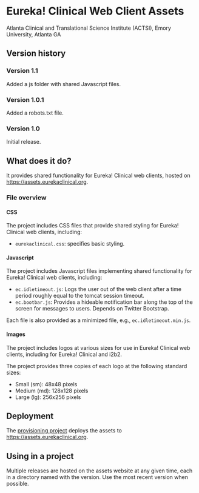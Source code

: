 # Eureka! Clinical Web Client Assets
Atlanta Clinical and Translational Science Institute (ACTSI), Emory University, Atlanta GA

## Version history
### Version 1.1
Added a js folder with shared Javascript files.

### Version 1.0.1
Added a robots.txt file.

### Version 1.0
Initial release.

## What does it do?
It provides shared functionality for Eureka! Clinical web clients, hosted on https://assets.eurekaclinical.org.

### File overview

#### CSS
The project includes CSS files that provide shared styling for Eureka! Clinical web clients, including:
* `eurekaclinical.css`: specifies basic styling.

#### Javascript
The project includes Javascript files implementing shared functionality for Eureka! Clinical web clients, including:
* `ec.idletimeout.js`: Logs the user out of the web client after a time period roughly equal to the tomcat session timeout.
* `ec.bootbar.js`: Provides a hideable notification bar along the top of the screen for messages to users. Depends on Twitter Bootstrap.

Each file is also provided as a minimized file, e.g., `ec.idletimeout.min.js`.

#### Images
The project includes logos at various sizes for use in Eureka! Clinical web clients, including for Eureka! Clinical and i2b2.

The project provides three copies of each logo at the following standard sizes:
* Small (sm): 48x48 pixels
* Medium (md): 128x128 pixels
* Large (lg): 256x256 pixels

## Deployment
The [provisioning project](https://github.com/arpost/provisioning) deploys the assets to https://assets.eurekaclinical.org.

## Using in a project
Multiple releases are hosted on the assets website at any given time, each in a directory named with the version. Use the most recent version when possible.
